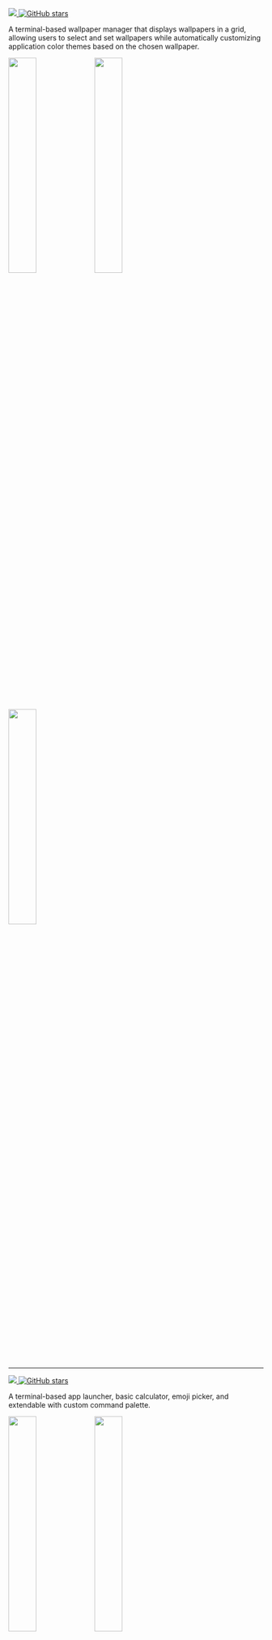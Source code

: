 [![](https://img.shields.io/badge/WallRizz-blue)
![GitHub stars](https://img.shields.io/github/stars/5hubham5ingh/WallRizz?style=flat&color=yellow)
](https://github.com/5hubham5ingh/WallRizz)

A terminal-based wallpaper manager that displays wallpapers in a grid, allowing users to select and set wallpapers while automatically customizing application color themes based on the chosen wallpaper.

<img width=33% src="https://github.com/user-attachments/assets/25335e24-f625-4de5-8de3-08e222d0294b"/> 
<img width=33% src="https://github.com/user-attachments/assets/2c0e1c34-a196-42b7-9273-2b844f4a52d2"/>
<img width=33% src="https://github.com/user-attachments/assets/400fae79-dae1-4555-8144-c17b00220cfc"/>

---

[![](https://img.shields.io/badge/Jiffy-blue)
![GitHub stars](https://img.shields.io/github/stars/5hubham5ingh/jiffy?style=flat&color=yellow)
](https://github.com/5hubham5ingh/jiffy)

A terminal-based app launcher, basic calculator, emoji picker, and extendable with custom command palette.

<img width=33% src="https://github.com/user-attachments/assets/870417da-0ad7-456d-97d0-571884f3ca00" />
<img width=33% src="https://github.com/user-attachments/assets/049beca9-5769-42d4-892c-ac498dacafa1" />
<img width=33% src="https://github.com/user-attachments/assets/99d67870-8378-4988-8cef-38f3e16bc139" />

---

[![](https://img.shields.io/badge/Baremetal-blue)
![GitHub stars](https://img.shields.io/github/stars/5hubham5ingh/baremetal?style=flat&color=yellow)
](https://github.com/5hubham5ingh/baremetal)

A browser extension that enables users to create personalized new tab pages and optional browser themes.

---

[![](https://img.shields.io/badge/FoxPanel-blue)
![GitHub stars](https://img.shields.io/github/stars/5hubham5ingh/foxpanel?style=flat&color=yellow)
](https://github.com/5hubham5ingh/foxpanel)

A highly feature-rich Linux system control panel as a Firefox home page, built using Baremetal for Arch Linux.

<img src="https://github.com/user-attachments/assets/15272ae6-0995-4b7c-bd40-54d0dd12d21f" width="33%"/>
<img src="https://github.com/user-attachments/assets/1890facb-718b-41c8-b57e-f753682529d9" width="33%"/>
<img src="https://github.com/user-attachments/assets/19a125af-d8e4-484c-b0a0-13aca05cc938" width="33%"/>

---

[![](https://img.shields.io/badge/SearchAwesomes-blue)
![GitHub stars](https://img.shields.io/github/stars/5hubham5ingh/searchawesomes?style=flat&color=yellow)
](https://github.com/5hubham5ingh/searchawesomes)

A fuzzy finder to quickly search through the vast collection of "awesome" GitHub repositories, directly in your browser.

<img width="33%" src="https://github.com/user-attachments/assets/e55bd0f8-eead-44d0-8bd6-02703f609e93" />
<img width="33%" src="https://github.com/user-attachments/assets/1f03290f-9412-49a6-a993-b3c224869ed5" />
<img width="33%" src="https://github.com/user-attachments/assets/2366ae00-3fca-4873-89dc-8f01408f92cc" />

---

[![](https://img.shields.io/badge/Kitty--Panel-blue)
![GitHub stars](https://img.shields.io/github/stars/5hubham5ingh/kitty-panel?style=flat&color=yellow)
](https://github.com/5hubham5ingh/kitty-panel)

Kitty terminal-based system panel for Linux, providing quick access to system information and controls.

![](https://github.com/user-attachments/assets/b534600f-8198-4a2e-a88a-f9e1bce06f35)

---

[![](https://img.shields.io/badge/ss--arch-blue)
![GitHub stars](https://img.shields.io/github/stars/5hubham5ingh/ss-arch?style=flat&color=yellow)
](https://github.com/5hubham5ingh/ss-arch)

Custom Arch-Based Desktop Environment for Linux.


 <img src="https://github.com/user-attachments/assets/0ac3d481-14ea-4ab7-ab36-507c33219f92" alt="ss-arch" width="50%"><img src="https://github.com/user-attachments/assets/bc203708-0e5a-47ec-a731-cacc4067e7c0" alt="ss-arch" width="50%">
<img src="https://github.com/user-attachments/assets/8c31fc73-da84-4d94-9fc2-9106e85d37e6" width="33.33%"><img src="https://github.com/user-attachments/assets/4182b086-5e52-4154-8b35-15b866f39d9b" width="33.33%"><img src="https://github.com/user-attachments/assets/74746e73-1aaa-4ce0-a905-1a988172392d" width="33.33%">
<img src="https://github.com/user-attachments/assets/5bea87dc-c2d2-42d6-b92d-9bd36dd9b864" width="25%"><img src="https://github.com/user-attachments/assets/19928749-8ebd-4795-8320-27f9bd068083" width="25%"><img src="https://github.com/user-attachments/assets/b873dbf9-b3c9-4456-9b4f-b1231b435077" width="25%"><img src="https://github.com/user-attachments/assets/713ecb87-51ef-44d6-8f23-74d7b4ec68fb" width="25%">

---
